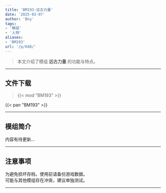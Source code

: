 ```yaml
---
title: 'BM193-远古力量'
date: '2025-03-07'
author: 'Bny'
tags:
- '模组'
- '人物'
aliases:
- 'BM193'
url: '/p/648/'
---
```


> 本文介绍了模组 **远古力量** 的功能与特点。

---

## 文件下载  

> {{< mod "BM193" >}}  

{{< pan "BM193" >}}  

---

## 模组简介

>  
内容有待更新...  

---

## 注意事项

>  
为避免损坏存档，使用前请备份游戏数据。  
可能与其他模组存在冲突，建议单独测试。  

---

